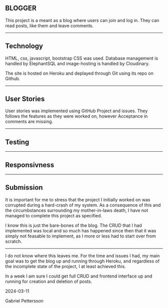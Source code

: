 ## BLOGGER

This project is a meant as a blog where users can join and log in. They can read posts, like them and leave comments.


------

## Technology


HTML, css, javascript, bootstrap CSS was used. Database management is handled by ElephantSQL and image-hosting is handled by Cloudinary.

The site is hosted on Heroku and deplayed through Git using its repo on Github.

------

## User Stories

User stories was implemented using GitHub Project and issues. They follows the features as they were worked on, however Acceptance in comments are missing.

------

## Testing

------

## Responsivness

------


## Submission

It is important for me to stress that the project I initially worked on was corrupted during a hard-crash of my system. As a consequence of this and the circumbstances surrounding my mother-in-laws death, I have not managed to complete this project as specified.

I know this is just the bare-bones of the blog. The CRUD that I had implemented was local and so much has happened since then that it was simply not feasable to implement, as I more or less had to start over from scratch.

------

I do not know where this leaves me. For the time and issues I had, my main goal was to get the blog up and running through Heroku, and regardless of the incomplete state of the project, I at least achieved this.

In a week I am sure I could get full CRUD and frontend interface up and running for creation and deletion of posts.


2024-03-11

Gabriel Pettersson
